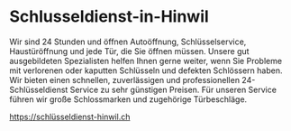 # Schlusseldienst-in-Hinwil
Wir sind 24 Stunden und öffnen Autoöffnung, Schlüsselservice, Haustüröffnung und jede Tür, die Sie öffnen müssen. Unsere gut ausgebildeten Spezialisten helfen Ihnen gerne weiter, wenn Sie Probleme mit verlorenen oder kaputten Schlüsseln und defekten Schlössern haben. Wir bieten einen schnellen, zuverlässigen und professionellen 24-Schlüsseldienst Service zu sehr günstigen Preisen. Für unseren Service führen wir große Schlossmarken und zugehörige Türbeschläge.

https://schlüsseldienst-hinwil.ch
